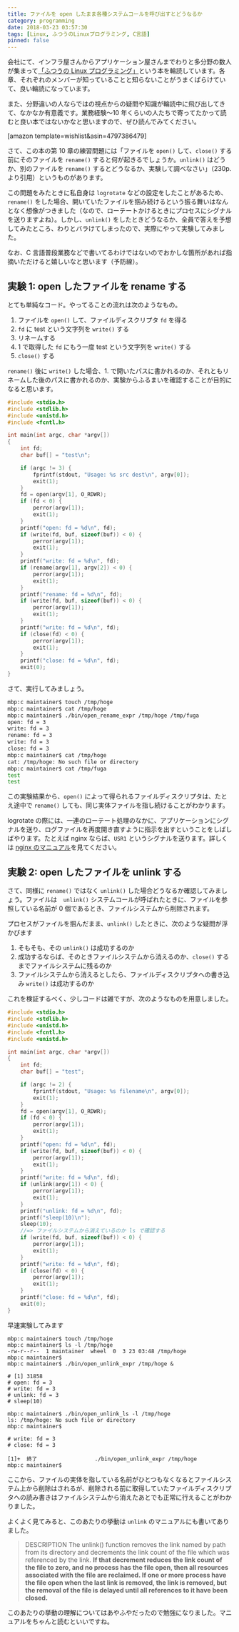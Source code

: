 ```yaml
---
title: ファイルを open したまま各種システムコールを呼び出すとどうなるか
category: programming
date: 2018-03-23 03:57:30
tags: [Linux, ふつうのLinuxプログラミング, C言語]
pinned: false
---
```


会社にて、インフラ屋さんからアプリケーション屋さんまでわりと多分野の数人が集まって[「ふつうの Linux プログラミング」](http://amzn.to/2pxNWc5)という本を輪読しています。各章、それぞれのメンバーが知っていることと知らないことがうまくばらけていて、良い輪読になっています。

また、分野違いの人ならではの視点からの疑問や知識が輪読中に飛び出してきて、なかなか有意義です。業務経験〜10 年くらいの人たちで寄ってたかって読むと良い本ではないかなと思いますので、ぜひ読んでみてください。

[amazon template=wishlist&asin=4797386479]

さて、この本の第 10 章の練習問題には「ファイルを `open()` して、`close()` する前にそのファイルを `rename()` すると何が起きるでしょうか。`unlink()` はどうか、別のファイルを `rename()` するとどうなるか、実験して調べなさい」（230p.より引用）というものがあります。

この問題をみたときに私自身は `logrotate` などの設定をしたことがあるため、`rename()` をした場合、開いていたファイルを掴み続けるという振る舞いはなんとなく想像がつきました（なので、ローテートかけるときにプロセスにシグナルを送りますよね）。しかし、`unlink()` をしたときどうなるか、全員で答えを予想してみたところ、わりとバラけてしまったので、実際にやって実験してみました。

なお、C 言語普段業務などで書いてるわけではないのでおかしな箇所があれば指摘いただけると嬉しいなと思います（予防線）。

## 実験 1: open したファイルを rename する

とても単純なコード。やってることの流れは次のようなもの。

1. ファイルを `open()` して、ファイルディスクリプタ `fd` を得る
2. `fd` に test という文字列を `write()` する
3. リネームする
4. 1 で取得した `fd` にもう一度 test という文字列を `write()` する
5. `close()` する

`rename()` 後に `write()` した場合、1. で開いたパスに書かれるのか、それともリネームした後のパスに書かれるのか、実験からふるまいを確認することが目的になると思います。

```c
#include <stdio.h>
#include <stdlib.h>
#include <unistd.h>
#include <fcntl.h>

int main(int argc, char *argv[])
{
    int fd;
    char buf[] = "test\n";

    if (argc != 3) {
        fprintf(stdout, "Usage: %s src dest\n", argv[0]);
        exit(1);
    }
    fd = open(argv[1], O_RDWR);
    if (fd < 0) {
        perror(argv[1]);
        exit(1);
    }
    printf("open: fd = %d\n", fd);
    if (write(fd, buf, sizeof(buf)) < 0) {
        perror(argv[1]);
        exit(1);
    }
    printf("write: fd = %d\n", fd);
    if (rename(argv[1], argv[2]) < 0) {
        perror(argv[1]);
        exit(1);
    }
    printf("rename: fd = %d\n", fd);
    if (write(fd, buf, sizeof(buf)) < 0) {
        perror(argv[1]);
        exit(1);
    }
    printf("write: fd = %d\n", fd);
    if (close(fd) < 0) {
        perror(argv[1]);
        exit(1);
    }
    printf("close: fd = %d\n", fd);
    exit(0);
}
```

さて、実行してみましょう。

```sh
mbp:c maintainer$ touch /tmp/hoge
mbp:c maintainer$ cat /tmp/hoge
mbp:c maintainer$ ./bin/open_rename_expr /tmp/hoge /tmp/fuga
open: fd = 3
write: fd = 3
rename: fd = 3
write: fd = 3
close: fd = 3
mbp:c maintainer$ cat /tmp/hoge
cat: /tmp/hoge: No such file or directory
mbp:c maintainer$ cat /tmp/fuga
test
test
```

この実験結果から、`open()` によって得られるファイルディスクリプタは、たとえ途中で `rename()` しても、同じ実体ファイルを指し続けることがわかります。

logrotate の際には、一連のローテート処理のなかに、アプリケーションにシグナルを送り、ログファイルを再度開き直すように指示を出すということをしばしばやります。たとえば nginx ならば、`USR1` というシグナルを送ります。詳しくは [nginx のマニュアル](http://nginx.org/en/docs/control.html)を見てください。

## 実験 2: open したファイルを unlink する

さて、同様に `rename()` ではなく `unlink()` した場合どうなるか確認してみましょう。ファイルは　`unlink()` システムコールが呼ばれたときに、ファイルを参照している名前が 0 個であるとき、ファイルシステムから削除されます。

プロセスがファイルを掴んだまま、`unlink()` したときに、次のような疑問が浮かびます

1. そもそも、その `unlink()` は成功するのか
2. 成功するならば、そのときファイルシステムから消えるのか、`close()` するまでファイルシステムに残るのか
3. ファイルシステムから消えるとしたら、ファイルディスクリプタへの書き込み `write()` は成功するのか

これを検証するべく、少しコードは雑ですが、次のようなものを用意しました。

```c
#include <stdio.h>
#include <stdlib.h>
#include <unistd.h>
#include <fcntl.h>
#include <unistd.h>

int main(int argc, char *argv[])
{
    int fd;
    char buf[] = "test";

    if (argc != 2) {
        fprintf(stdout, "Usage: %s filename\n", argv[0]);
        exit(1);
    }
    fd = open(argv[1], O_RDWR);
    if (fd < 0) {
        perror(argv[1]);
        exit(1);
    }
    printf("open: fd = %d\n", fd);
    if (write(fd, buf, sizeof(buf)) < 0) {
        perror(argv[1]);
        exit(1);
    }
    printf("write: fd = %d\n", fd);
    if (unlink(argv[1]) < 0) {
        perror(argv[1]);
        exit(1);
    }
    printf("unlink: fd = %d\n", fd);
    printf("sleep(10)\n");
    sleep(10);
    //=> ファイルシステムから消えているのか ls で確認する
    if (write(fd, buf, sizeof(buf)) < 0) {
        perror(argv[1]);
        exit(1);
    }
    printf("write: fd = %d\n", fd);
    if (close(fd) < 0) {
        perror(argv[1]);
        exit(1);
    }
    printf("close: fd = %d\n", fd);
    exit(0);
}
```

早速実験してみます

```
mbp:c maintainer$ touch /tmp/hoge
mbp:c maintainer$ ls -l /tmp/hoge
-rw-r--r--  1 maintainer  wheel  0  3 23 03:48 /tmp/hoge
mbp:c maintainer$
mbp:c maintainer$ ./bin/open_unlink_expr /tmp/hoge &

# [1] 31858
# open: fd = 3
# write: fd = 3
# unlink: fd = 3
# sleep(10)

mbp:c maintainer$ ./bin/open_unlink_ls -l /tmp/hoge
ls: /tmp/hoge: No such file or directory
mbp:c maintainer$

# write: fd = 3
# close: fd = 3

[1]+  終了                  ./bin/open_unlink_expr /tmp/hoge
mbp:c maintainer$
```

ここから、ファイルの実体を指している名前がひとつもなくなるとファイルシステム上から削除はされるが、削除される前に取得していたファイルディスクリプタへの読み書きはファイルシステムから消えたあとでも正常に行えることがわかりました。

よくよく見てみると、このあたりの挙動は `unlink` のマニュアルにも書いてありました。

> DESCRIPTION
> The unlink() function removes the link named by path from its directory and decrements the link count of the file which was referenced by the link. **If that decrement reduces the link count of the file to zero, and no process has the file open, then all resources associated with the file are reclaimed. If one or more process have the file open when the last link is removed, the link is removed, but the removal of the file is delayed until all references to it have been closed.**

このあたりの挙動の理解についてはあやふやだったので勉強になりました。マニュアルをちゃんと読むといいですね。
